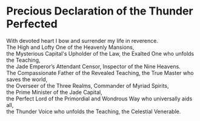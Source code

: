 # Precious Declaration of the Thunder Perfected

With devoted heart I bow and surrender my life in reverence.  
The High and Lofty One of the Heavenly Mansions,  
the Mysterious Capital's Upholder of the Law, the Exalted One who unfolds the Teaching,  
the Jade Emperor’s Attendant Censor, Inspector of the Nine Heavens.  
The Compassionate Father of the Revealed Teaching, the True Master who saves the world,  
the Overseer of the Three Realms, Commander of Myriad Spirits,  
the Prime Minister of the Jade Capital,  
the Perfect Lord of the Primordial and Wondrous Way who universally aids all,  
the Thunder Voice who unfolds the Teaching, the Celestial Venerable.  
